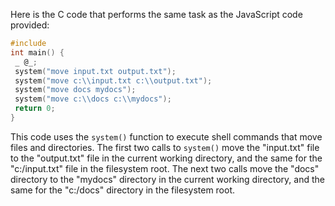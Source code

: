 Here is the C code that performs the same task as the JavaScript code provided:
```c
#include 
int main() {
 _ @_;
 system("move input.txt output.txt");
 system("move c:\\input.txt c:\\output.txt");
 system("move docs mydocs");
 system("move c:\\docs c:\\mydocs");
 return 0;
}
```
This code uses the `system()` function to execute shell commands that move files and directories. The first two calls to `system()` move the "input.txt" file to the "output.txt" file in the current working directory, and the same for the "c:/input.txt" file in the filesystem root. The next two calls move the "docs" directory to the "mydocs" directory in the current working directory, and the same for the "c:/docs" directory in the filesystem root.

